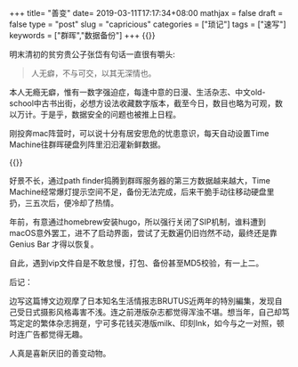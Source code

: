 +++
title= "善变"
date= 2019-03-11T17:17:34+08:00
mathjax = false
draft = false
type = "post"
slug = "capricious"
categories = ["琐记"]
tags = ["速写"]
keywords = ["群晖","数据备份"]
+++
{{<img src="https://ian2.oss-cn-hangzhou.aliyuncs.com/2019-03-11-091357.png" alt="">}}

明末清初的贫穷贵公子张岱有句话一直很有嚼头:

>人无癖，不与可交，以其无深情也。

本人无瘾无癖，惟有一数字强迫症，每逢中意的日漫、生活杂志、中文old-school中古书出街，必想方设法收藏数字版本，截至今日，数目也略为可观，数以万计。于是乎，数据安全的问题也被推上日程。

刚投奔mac阵营时，可以说十分有居安思危的忧患意识，每天自动设置Time Machine往群晖硬盘列阵里汩汩灌新鲜数据。
<!--more-->
{{<img src="https://ian2.oss-cn-hangzhou.aliyuncs.com/2019-03-11-121116.jpg" alt="">}}

好景不长，通过path finder捣腾到群晖服务器的第三方数据越来越大，Time Machine经常爆灯提示空间不足，备份无法完成，后来干脆手动往移动硬盘里扔，三五次后，便冷却了热情。

年前，有意通过homebrew安装hugo，所以强行关闭了SIP机制，谁料遭到macOS意外罢工，进不了启动界面，尝试了无数遍仍旧岿然不动，最终还是靠Genius Bar
才得以恢复。

自此，遇到vip文件自是不敢怠慢，打包、备份甚至MD5校验，有一上二。

后记：

边写这篇博文边观摩了日本知名生活情报志BRUTUS近两年的特別編集，发现自己受日式摄影风格毒害不浅。连之前港版杂志都觉得浑浊不堪。想当年，自己却笃笃定定的繁体杂志拥趸，宁可多花钱买港版milk、印刻Ink，如今与之一对照，顿时连广告都觉得无趣。

人真是喜新厌旧的善变动物。
